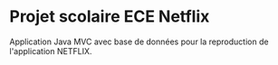 # Projet scolaire ECE Netflix

Application Java MVC avec base de données pour la reproduction de l'application NETFLIX.

